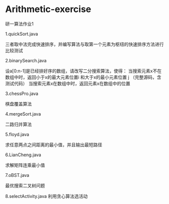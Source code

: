 # Arithmetic-exercise
研一算法作业1

1.quickSort.java

三者取中法完成快速排序，并编写算法与取第一个元素为枢纽的快速排序方法进行比较测试


2.binarySearch.java

设a[0:n-1]是已经排好序的数组，请改写二分搜索算法，使得：
当搜索元素x不在数组中时，返回小于x的最大元素位置i 和大于x的最小元素位置 j （完整源码，含测试代码）
当搜索元素x在数组中时，返回元素x在数组中的位置


3.chessPro.java

棋盘覆盖算法


4.mergeSort.java

二路归并算法


5.floyd.java

求任意两点之间距离的最小值，并且输出最短路径


6.LianCheng.java

求解矩阵连乘最小值


7.oBST.java

最优搜索二叉树问题


8.selectActivity.java
利用贪心算法选活动

